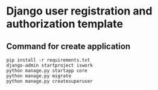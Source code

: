 # Django user registration and authorization template

## Command for create application

    pip install -r requirements.txt
    django-admin startproject iswork
    python manage.py startapp core
    python manage.py migrate
    python manage.py createsuperuser
    